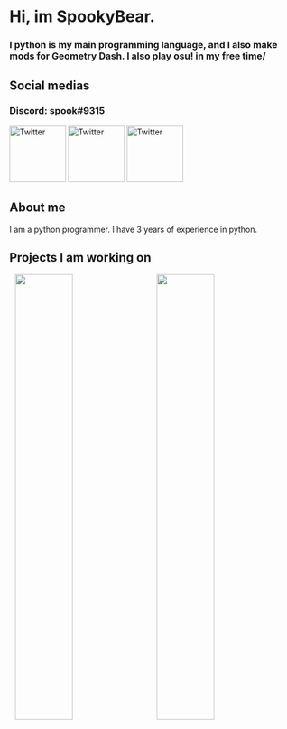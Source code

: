 # Hi, im SpookyBear.

### I python is my main programming language, and I also make mods for Geometry Dash. I also play osu! in my free time/

## Social medias
### Discord: spook#9315
<a href="https://twitter.com/Bear0Spooky"><img src="https://help.twitter.com/content/dam/help-twitter/brand/logo.png" width="100" title="Twitter"></a>
<a href="https://www.reddit.com/user/SpookyBear0"><img src="https://pbs.twimg.com/profile_images/1197989618664108032/C8Eop3Yd_400x400.jpg" width="100" title="Twitter"></a>
<a href="https://www.youtube.com/channel/UCQNl8ru98ixrwRVSbtvNfXw?view_as=subscriber"><img src="https://media-exp1.licdn.com/dms/image/C560BAQFWOfDVm7nHeg/company-logo_200_200/0?e=2159024400&v=beta&t=L7yzPfsyYeZUjkJc1Abfwbg-Nx710fAvwEYbf02LIEE" width="100" title="Twitter"></a>

## About me

I am a python programmer. I have 3 years of experience in python.

## Projects I am working on
<p float="center">
 <img src="https://github-readme-stats.vercel.app/api/pin?username=gd-star-pp&repo=website&title_color=fff&icon_color=f9f9f9&text_color=9f9f9f&bg_color=30,e96443,904e95" hspace="10" width="45%"/>
  
  <img src="https://github-readme-stats.vercel.app/api/pin?username=maple-ml&repo=cinnamon&title_color=fff&icon_color=f9f9f9&text_color=9f9f9f&bg_color=30,e96443,904e95" hspace="10" width="45%"/>
</p>

